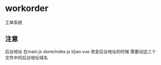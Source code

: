 # workorder
工单系统

## 注意
后台地址 
   在main.js 
   store/index.js 
   tijiao.vue 
改变后台地址的时候  需要动这三个文件中的后台地址域名
